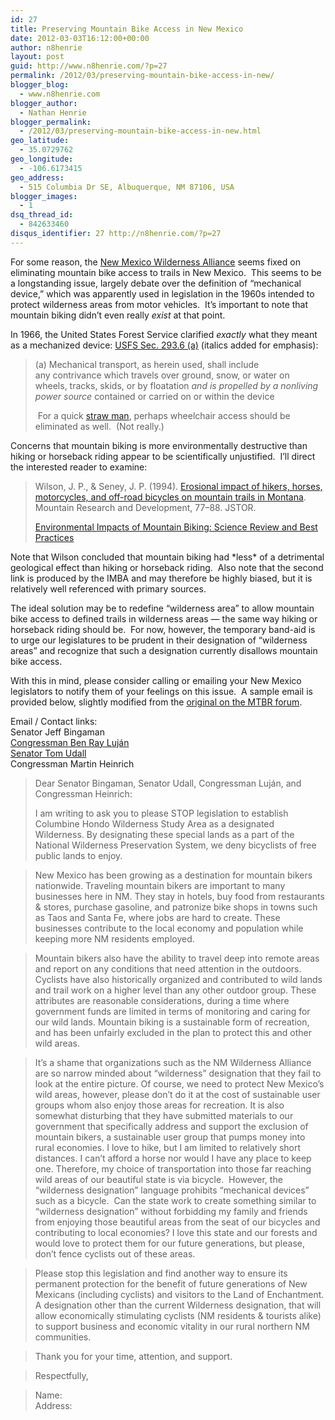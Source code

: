 ```yaml
---
id: 27
title: Preserving Mountain Bike Access in New Mexico
date: 2012-03-03T16:12:00+00:00
author: n8henrie
layout: post
guid: http://www.n8henrie.com/?p=27
permalink: /2012/03/preserving-mountain-bike-access-in-new/
blogger_blog:
  - www.n8henrie.com
blogger_author:
  - Nathan Henrie
blogger_permalink:
  - /2012/03/preserving-mountain-bike-access-in-new.html
geo_latitude:
  - 35.0729762
geo_longitude:
  - -106.6173415
geo_address:
  - 515 Columbia Dr SE, Albuquerque, NM 87106, USA
blogger_images:
  - 1
dsq_thread_id:
  - 842633460
disqus_identifier: 27 http://n8henrie.com/?p=27
---
```

For some reason, the <a href="http://www.nmwild.org/" target="_blank">New Mexico Wilderness Alliance</a> seems fixed on eliminating mountain bike access to trails in New Mexico.  This seems to be a longstanding issue, largely debate over the definition of &#8220;mechanical device,&#8221; which was apparently used in legislation in the 1960s intended to protect wilderness areas from motor vehicles.  It&#8217;s important to note that mountain biking didn&#8217;t even really _exist_ at that point.

In 1966, the United States Forest Service clarified _exactly_ what they meant as a mechanized device: <a href="http://www.wilderness.net/nwps/documents/fs/fs_wilderness_regulations.pdf" target="_blank">USFS Sec. 293.6 (a)</a> (italics added for emphasis):
  


> (a) Mechanical transport, as herein used, shall include any contrivance which travels over ground, snow, or water on wheels, tracks, skids, or by floatation _and is propelled by a nonliving power source_ contained or carried on or within the device</p>
 For a quick <a href="http://www.nizkor.org/features/fallacies/straw-man.html" target="_blank">straw man</a>, perhaps wheelchair access should be eliminated as well.  (Not really.)

Concerns that mountain biking is more environmentally destructive than hiking or horseback riding appear to be scientifically unjustified.  I&#8217;ll direct the interested reader to examine:
  


> Wilson, J. P., &#038; Seney, J. P. (1994). <a href="http://www.uvm.edu/~snrvtdc/trails/erosionalimpactofhikers.pdf" target="_blank">Erosional impact of hikers, horses, motorcycles, and off-road bicycles on mountain trails in Montana</a>. Mountain Research and Development, 77–88. JSTOR. </p>
> <a href="http://www.imba.com/resources/research/trail-science/environmental-impacts-mountain-biking-science-review-and-best-practices" target="_blank">Environmental Impacts of Mountain Biking: Science Review and Best Practices</a>

Note that Wilson concluded that mountain biking had \*less\* of a detrimental geological effect than hiking or horseback riding.  Also note that the second link is produced by the IMBA and may therefore be highly biased, but it is relatively well referenced with primary sources.

The ideal solution may be to redefine &#8220;wilderness area&#8221; to allow mountain bike access to defined trails in wilderness areas &#8212; the same way hiking or horseback riding should be.  For now, however, the temporary band-aid is to urge our legislatures to be prudent in their designation of &#8220;wilderness areas&#8221; and recognize that such a designation currently disallows mountain bike access.

With this in mind, please consider calling or emailing your New Mexico legislators to notify them of your feelings on this issue.  A sample email is provided below, slightly modified from the <a href="http://forums.mtbr.com/new-mexico/columbine-hondo-permanent-trail-closures-moving-forward-771968.html" target="_blank">original on the MTBR forum</a>.

Email / Contact links:  
Senator Jeff Bingaman  
<a href="https://forms.house.gov/lujan/webforms/issue_subscribe.htm" target="_blank" class="broken_link">Congressman Ben Ray Luján</a>  
<a href="http://www.tomudall.senate.gov/?p=contact" target="_blank">Senator Tom Udall</a>  
Congressman Martin Heinrich

> Dear Senator Bingaman, Senator Udall, Congressman Luján, and Congressman Heinrich: </p>
> I am writing to ask you to please STOP legislation to establish Columbine Hondo Wilderness Study Area as a designated Wilderness. By designating these special lands as a part of the National Wilderness Preservation System, we deny bicyclists of free public lands to enjoy. 

> New Mexico has been growing as a destination for mountain bikers nationwide. Traveling mountain bikers are important to many businesses here in NM. They stay in hotels, buy food from restaurants &#038; stores, purchase gasoline, and patronize bike shops in towns such as Taos and Santa Fe, where jobs are hard to create. These businesses contribute to the local economy and population while keeping more NM residents employed. 

> Mountain bikers also have the ability to travel deep into remote areas and report on any conditions that need attention in the outdoors. Cyclists have also historically organized and contributed to wild lands and trail work on a higher level than any other outdoor group. These attributes are reasonable considerations, during a time where government funds are limited in terms of monitoring and caring for our wild lands. Mountain biking is a sustainable form of recreation, and has been unfairly excluded in the plan to protect this and other wild areas. 

> It&#8217;s a shame that organizations such as the NM Wilderness Alliance are so narrow minded about &#8220;wilderness&#8221; designation that they fail to look at the entire picture. Of course, we need to protect New Mexico’s wild areas, however, please don&#8217;t do it at the cost of sustainable user groups whom also enjoy those areas for recreation. It is also somewhat disturbing that they have submitted materials to our government that specifically address and support the exclusion of mountain bikers, a sustainable user group that pumps money into rural economies. I love to hike, but I am limited to relatively short distances. I can&#8217;t afford a horse nor would I have any place to keep one. Therefore, my choice of transportation into those far reaching wild areas of our beautiful state is via bicycle.  However, the &#8220;wilderness designation&#8221; language prohibits &#8220;mechanical devices&#8221; such as a bicycle.  Can the state work to create something similar to &#8220;wilderness designation&#8221; without forbidding my family and friends from enjoying those beautiful areas from the seat of our bicycles and contributing to local economies? I love this state and our forests and would love to protect them for our future generations, but please, don&#8217;t fence cyclists out of these areas. 

> Please stop this legislation and find another way to ensure its permanent protection for the benefit of future generations of New Mexicans (including cyclists) and visitors to the Land of Enchantment. A designation other than the current Wilderness designation, that will allow economically stimulating cyclists (NM residents &#038; tourists alike) to support business and economic vitality in our rural northern NM communities. 

> Thank you for your time, attention, and support. 

> Respectfully, 

> Name:  
> Address:

<div>
</div>